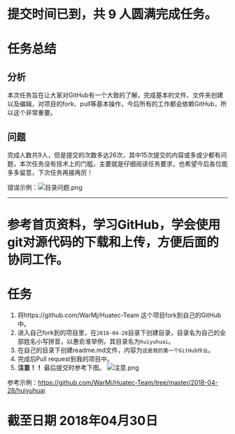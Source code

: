 # 提交时间已到，共 9 人圆满完成任务。
# 任务总结

## 分析
本次任务旨在让大家对GitHub有一个大致的了解，完成基本的文件、文件夹创建以及编辑，对项目的fork、pull等基本操作，今后所有的工作都会依赖GitHub，所以这个非常重要。

## 问题
完成人数共9人，但是提交的次数多达26次，其中15次提交的内容或多或少都有问题，本次任务没有技术上的门槛，主要就是仔细阅读任务要求，也希望今后各位能多多留意，下次任务再接再厉！

错误示例：![目录问题.png](https://upload-images.jianshu.io/upload_images/2864463-f0b8fba747c4135d.png?imageMogr2/auto-orient/strip%7CimageView2/2/w/1240)

---

# 参考首页资料，学习GitHub，学会使用git对源代码的下载和上传，方便后面的协同工作。
# 任务
1. 将https://github.com/WarMj/Huatec-Team 这个项目fork到自己的GitHub中。
2. 进入自己fork到的项目里，在`2018-04-28`目录下创建目录，目录名为自己的全部姓名小写拼音，以惠俞淮举例，其目录名为`huiyuhuai`。
3. 在自己的目录下创建readme.md文件，内容为`这是我的第一个GitHub作业`。
4. 完成后Pull request到我的项目中。
5. **注意！！** 最后提交时参考下图。
![注意.png](https://upload-images.jianshu.io/upload_images/2864463-6f01a72f8d759c3a.png?imageMogr2/auto-orient/strip%7CimageView2/2/w/1240)

参考示例：https://github.com/WarMj/Huatec-Team/tree/master/2018-04-28/huiyuhuai

# 截至日期 2018年04月30日
